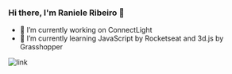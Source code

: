 ### Hi there, I'm Raniele Ribeiro 👋


- 🔭 I’m currently working on ConnectLight
- 🌱 I’m currently learning JavaScript by Rocketseat and 3d.js by Grasshopper

![link](https://github-readme-stats.vercel.app/api?username=RaniBitWin&theme=dark&show_=true)
